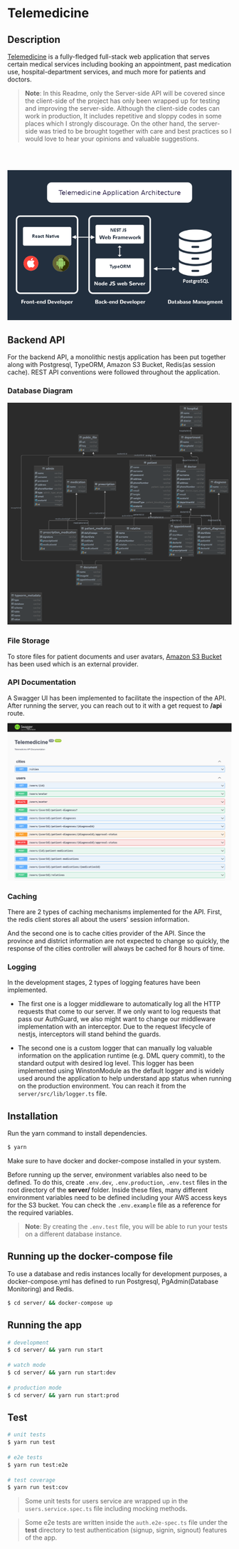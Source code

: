 # Telemedicine

## Description

[Telemedicine](https://github.com/cico643/telemedicine) is a fully-fledged full-stack web application that serves certain medical services including booking an appointment, past medication use, hospital-department services, and much more for patients and doctors.

> **Note**: In this Readme, only the Server-side API will be covered since the client-side of the project has only been wrapped up for testing and improving the server-side. Although the client-side codes can work in production, It includes repetitive and sloppy codes in some places which I strongly discourage. On the other hand, the server-side was tried to be brought together with care and best practices so I would love to hear your opinions and valuable suggestions.

<br>
<br>

<p align="center">
    <img src="server/photos/architecture.png" />
</p>

## Backend API

For the backend API, a monolithic nestjs application has been put together along with Postgresql, TypeORM, Amazon S3 Bucket, Redis(as session cache). REST API conventions were followed throughout the application.

### Database Diagram

<p align="center">
    <img src="server/photos/database-diagram.png" />
</p>

### File Storage

To store files for patient documents and user avatars, [Amazon S3 Bucket](https://aws.amazon.com/s3/?nc1=h_ls) has been used which is an external provider.

### API Documentation

A Swagger UI has been implemented to facilitate the inspection of the API. After running the server, you can reach out to it with a get request to **/api** route.

<p align="center">
    <img src="server/photos/swagger.png" />
</p>

### Caching

There are 2 types of caching mechanisms implemented for the API. First, the redis client stores all about the users' session information.

And the second one is to cache cities provider of the API. Since the province and district information are not expected to change so quickly, the response of the cities controller will always be cached for 8 hours of time.

### Logging

In the development stages, 2 types of logging features have been implemented.

- The first one is a logger middleware to automatically log all the HTTP requests that come to our server. If we only want to log requests that pass our AuthGuard, we also might want to change our middleware implementation with an interceptor. Due to the request lifecycle of nestjs, interceptors will stand behind the guards.

- The second one is a custom logger that can manually log valuable information on the application runtime (e.g. DML query commit), to the standard output with desired log level. This logger has been implemented using WinstonModule as the default logger and is widely used around the application to help understand app status when running on the production environment. You can reach it from the `server/src/lib/logger.ts` file.

## Installation

Run the yarn command to install dependencies.

```bash
$ yarn
```

Make sure to have docker and docker-compose installed in your system.

Before running up the server, environment variables also need to be defined. To do this, create `.env.dev`, `.env.production`, `.env.test` files in the root directory of the **server/** folder. Inside these files, many different environment variables need to be defined including your AWS access keys for the S3 bucket. You can check the `.env.example` file as a reference for the required variables.

> **Note**: By creating the `.env.test` file, you will be able to run your tests on a different database instance.

## Running up the docker-compose file

To use a database and redis instances locally for development purposes, a docker-compose.yml has defined to run Postgresql, PgAdmin(Database Monitoring) and Redis.

```bash
$ cd server/ && docker-compose up
```

## Running the app

```bash
# development
$ cd server/ && yarn run start

# watch mode
$ cd server/ && yarn run start:dev

# production mode
$ cd server/ && yarn run start:prod
```

## Test

```bash
# unit tests
$ yarn run test

# e2e tests
$ yarn run test:e2e

# test coverage
$ yarn run test:cov
```

> Some unit tests for users service are wrapped up in the `users.service.spec.ts` file including mocking methods.

> Some e2e tests are written inside the `auth.e2e-spec.ts` file under the **test** directory to test authentication (signup, signin, signout) features of the app.
